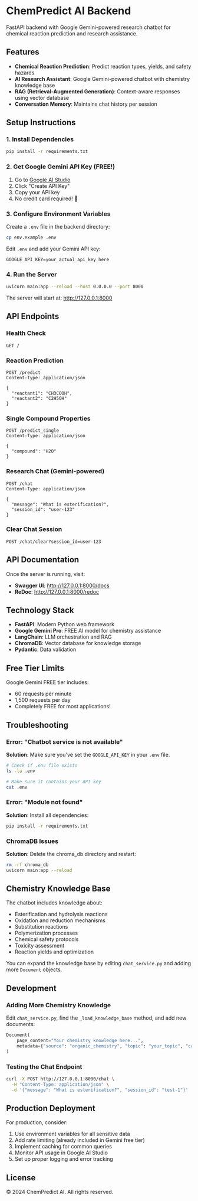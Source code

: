 # ChemPredict AI Backend

FastAPI backend with Google Gemini-powered research chatbot for chemical reaction prediction and research assistance.

## Features

- **Chemical Reaction Prediction**: Predict reaction types, yields, and safety hazards
- **AI Research Assistant**: Google Gemini-powered chatbot with chemistry knowledge base
- **RAG (Retrieval-Augmented Generation)**: Context-aware responses using vector database
- **Conversation Memory**: Maintains chat history per session

## Setup Instructions

### 1. Install Dependencies

```bash
pip install -r requirements.txt
```

### 2. Get Google Gemini API Key (FREE!)

1. Go to [Google AI Studio](https://makersuite.google.com/app/apikey)
2. Click "Create API Key"
3. Copy your API key
4. No credit card required! 🎉

### 3. Configure Environment Variables

Create a `.env` file in the backend directory:

```bash
cp env.example .env
```

Edit `.env` and add your Gemini API key:

```
GOOGLE_API_KEY=your_actual_api_key_here
```

### 4. Run the Server

```bash
uvicorn main:app --reload --host 0.0.0.0 --port 8000
```

The server will start at: http://127.0.0.1:8000

## API Endpoints

### Health Check
```
GET /
```

### Reaction Prediction
```
POST /predict
Content-Type: application/json

{
  "reactant1": "CH3COOH",
  "reactant2": "C2H5OH"
}
```

### Single Compound Properties
```
POST /predict_single
Content-Type: application/json

{
  "compound": "H2O"
}
```

### Research Chat (Gemini-powered)
```
POST /chat
Content-Type: application/json

{
  "message": "What is esterification?",
  "session_id": "user-123"
}
```

### Clear Chat Session
```
POST /chat/clear?session_id=user-123
```

## API Documentation

Once the server is running, visit:
- **Swagger UI**: http://127.0.0.1:8000/docs
- **ReDoc**: http://127.0.0.1:8000/redoc

## Technology Stack

- **FastAPI**: Modern Python web framework
- **Google Gemini Pro**: FREE AI model for chemistry assistance
- **LangChain**: LLM orchestration and RAG
- **ChromaDB**: Vector database for knowledge storage
- **Pydantic**: Data validation

## Free Tier Limits

Google Gemini FREE tier includes:
- 60 requests per minute
- 1,500 requests per day
- Completely FREE for most applications!

## Troubleshooting

### Error: "Chatbot service is not available"

**Solution**: Make sure you've set the `GOOGLE_API_KEY` in your `.env` file.

```bash
# Check if .env file exists
ls -la .env

# Make sure it contains your API key
cat .env
```

### Error: "Module not found"

**Solution**: Install all dependencies:

```bash
pip install -r requirements.txt
```

### ChromaDB Issues

**Solution**: Delete the chroma_db directory and restart:

```bash
rm -rf chroma_db
uvicorn main:app --reload
```

## Chemistry Knowledge Base

The chatbot includes knowledge about:
- Esterification and hydrolysis reactions
- Oxidation and reduction mechanisms
- Substitution reactions
- Polymerization processes
- Chemical safety protocols
- Toxicity assessment
- Reaction yields and optimization

You can expand the knowledge base by editing `chat_service.py` and adding more `Document` objects.

## Development

### Adding More Chemistry Knowledge

Edit `chat_service.py`, find the `_load_knowledge_base` method, and add new documents:

```python
Document(
    page_content="Your chemistry knowledge here...",
    metadata={"source": "organic_chemistry", "topic": "your_topic", "category": "reactions"}
)
```

### Testing the Chat Endpoint

```bash
curl -X POST http://127.0.0.1:8000/chat \
  -H "Content-Type: application/json" \
  -d '{"message": "What is esterification?", "session_id": "test-1"}'
```

## Production Deployment

For production, consider:
1. Use environment variables for all sensitive data
2. Add rate limiting (already included in Gemini free tier)
3. Implement caching for common queries
4. Monitor API usage in Google AI Studio
5. Set up proper logging and error tracking

## License

© 2024 ChemPredict AI. All rights reserved.

